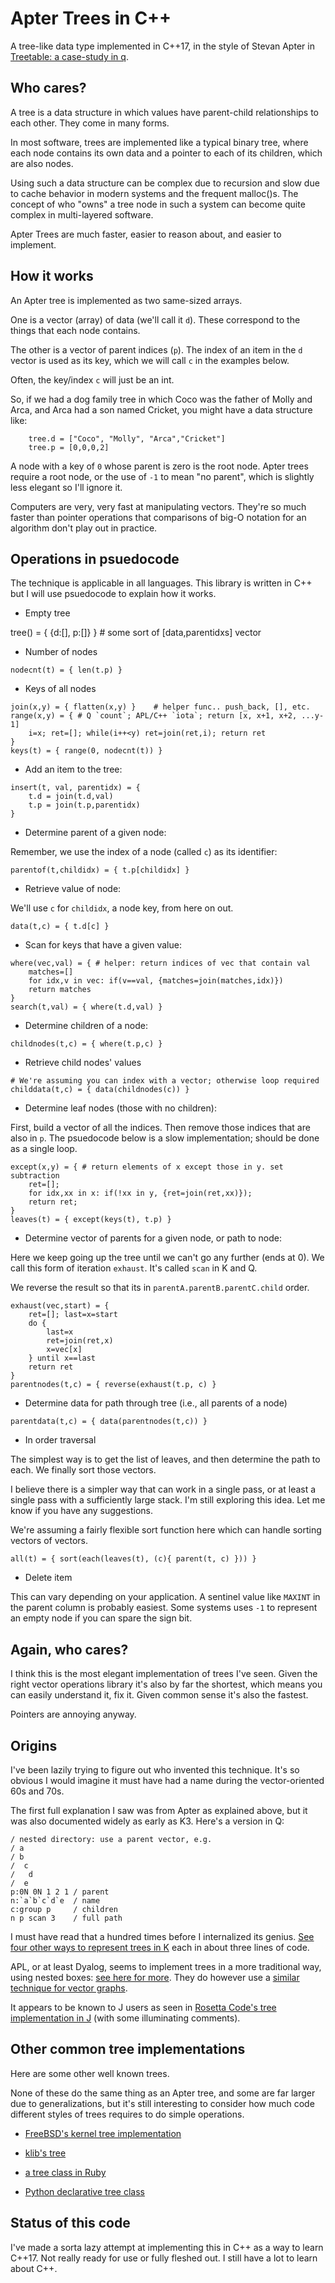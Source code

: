 # Apter Trees in C++

A tree-like data type implemented in C++17, in the style of Stevan Apter in 
[Treetable: a case-study in q](http://archive.vector.org.uk/art10500340).

## Who cares?

A tree is a data structure in which values have parent-child relationships to
each other. They come in many forms.

In most software, trees are implemented like a typical binary tree, where each
node contains its own data and a pointer to each of its children, which are
also nodes. 

Using such a data structure can be complex due to recursion and slow due to
cache behavior in modern systems and the frequent malloc()s. The concept of who
"owns" a tree node in such a system can become quite complex in multi-layered
software.

Apter Trees are much faster, easier to reason about, and easier to implement.

## How it works

An Apter tree is implemented as two same-sized arrays.

One is a vector (array) of data (we'll call it `d`). These correspond to the
things that each node contains.

The other is a vector of parent indices (`p`). The index of an item in the `d`
vector is used as its key, which we will call `c` in the examples below. 

Often, the key/index `c` will just be an int. 

So, if we had a dog family tree in which Coco was the father of Molly and Arca,
and Arca had a son named Cricket, you might have a data structure like:

```
	tree.d = ["Coco", "Molly", "Arca","Cricket"]
	tree.p = [0,0,0,2]
```

A node with a key of `0` whose parent is zero is the root node. Apter trees
require a root node, or the use of `-1` to mean "no parent", which is slightly
less elegant so I'll ignore it.

Computers are very, very fast at manipulating vectors. They're so much faster
than pointer operations that comparisons of big-O notation for an algorithm
don't play out in practice. 

## Operations in psuedocode

The technique is applicable in all languages.  This library is written in C++
but I will use psuedocode to explain how it works.

* Empty tree

tree() = { {d:[], p:[]} }       # some sort of [data,parentidxs] vector

* Number of nodes

```
nodecnt(t) = { len(t.p) }
```

* Keys of all nodes

```
join(x,y) = { flatten(x,y) }    # helper func.. push_back, [], etc.
range(x,y) = { # Q `count`; APL/C++ `iota`; return [x, x+1, x+2, ...y-1]
	i=x; ret=[]; while(i++<y) ret=join(ret,i); return ret
}
keys(t) = { range(0, nodecnt(t)) }
```

* Add an item to the tree:

```
insert(t, val, parentidx) = {
	t.d = join(t.d,val)
	t.p = join(t.p,parentidx)
}
```

* Determine parent of a given node:

Remember, we use the index of a node (called `c`) as its identifier:

```
parentof(t,childidx) = { t.p[childidx] }
```

* Retrieve value of node:

We'll use `c` for `childidx`, a node key, from here on out.

```
data(t,c) = { t.d[c] }
```

* Scan for keys that have a given value:

```
where(vec,val) = { # helper: return indices of vec that contain val
	matches=[]
	for idx,v in vec: if(v==val, {matches=join(matches,idx)})
	return matches
}
search(t,val) = { where(t.d,val) }
```

* Determine children of a node:

```
childnodes(t,c) = { where(t.p,c) }
```

* Retrieve child nodes' values

```
# We're assuming you can index with a vector; otherwise loop required
childdata(t,c) = { data(childnodes(c)) }
```

* Determine leaf nodes (those with no children):

First, build a vector of all the indices. Then remove those indices that are
also in `p`. The psuedocode below is a slow implementation; should be done as a 
single loop.

```
except(x,y) = { # return elements of x except those in y. set subtraction
	ret=[]; 
	for idx,xx in x: if(!xx in y, {ret=join(ret,xx)}); 
	return ret;
}
leaves(t) = { except(keys(t), t.p) }
```

* Determine vector of parents for a given node, or path to node:

Here we keep going up the tree until we can't go any further (ends at 0). We call this form of
iteration `exhaust`. It's called `scan` in K and Q. 

We reverse the result so that its in `parentA.parentB.parentC.child` order.

```
exhaust(vec,start) = {
	ret=[]; last=x=start
	do {
		last=x
		ret=join(ret,x)
		x=vec[x]
	} until x==last
	return ret
}
parentnodes(t,c) = { reverse(exhaust(t.p, c) }
```

* Determine data for path through tree (i.e., all parents of a node)

```
parentdata(t,c) = { data(parentnodes(t,c)) }
```

* In order traversal

The simplest way is to get the list of leaves, and then determine the path to each. We finally
sort those vectors.

I believe there is a simpler way that can work in a single pass, or at least a single pass
with a sufficiently large stack. I'm still exploring this idea. Let me know if you have any
suggestions.

We're assuming a fairly flexible sort function here which can handle sorting vectors of vectors.

```
all(t) = { sort(each(leaves(t), (c){ parent(t, c) })) }
```

* Delete item 

This can vary depending on your application. A sentinel value like `MAXINT` in
the parent column is probably easiest. Some systems uses `-1` to represent an
empty node if you can spare the sign bit.

## Again, who cares?

I think this is the most elegant implementation of trees I've seen. Given the
right vector operations library it's also by far the shortest, which means you
can easily understand it, fix it. Given common sense it's also the fastest.

Pointers are annoying anyway.

## Origins

I've been lazily trying to figure out who invented this technique. It's so
obvious I would imagine it must have had a name during the vector-oriented 60s
and 70s.

The first full explanation I saw was from Apter as explained above, but it was
also documented widely as early as K3. Here's a version in Q:

```
/ nested directory: use a parent vector, e.g.
/ a
/ b
/  c
/   d
/  e
p:0N 0N 1 2 1 / parent
n:`a`b`c`d`e  / name
c:group p     / children
n p scan 3    / full path
```

I must have read that a hundred times before I internalized its genius.  [See
four other ways to represent trees in K](https://a.kx.com/q/tree.q) each in
about three lines of code.

APL, or at least Dyalog, seems to implement trees in a more traditional way,
using nested boxes: [see here for more](https://dfns.dyalog.com/n_BST.htm).
They do however use a [similar technique for vector
graphs](https://dfns.dyalog.com/n_Graphs.htm).

It appears to be known to J users as seen in [Rosetta Code's tree
implementation in
J](https://rosettacode.org/wiki/Tree_traversal#J:_Alternate_implementation)
(with some illuminating comments).

## Other common tree implementations

Here are some other well known trees. 

None of these do the same thing as an Apter tree, and some are far larger due
to generalizations, but it's still interesting to consider how much code
different styles of trees requires to do simple operations.

* [FreeBSD's kernel tree implementation](https://svnweb.freebsd.org/base/head/sys/sys/tree.h?revision=277642&view=markup)

* [klib's tree](https://github.com/attractivechaos/klib/blob/master/kbtree.h)

* [a tree class in Ruby](https://github.com/ealdent/simple-tree/blob/master/lib/simple_tree.rb)

* [Python declarative tree class](https://github.com/ShuaiW/Python/blob/master/POC/Tree.py)

## Status of this code

I've made a sorta lazy attempt at implementing this in C++ as a way to learn C++17. Not really ready
for use or fully fleshed out. I still have a lot to learn about C++.

